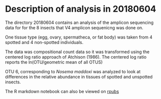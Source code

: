 
# Description of analysis in 20180604

The directory 20180604 contains an analysis of the amplicon sequencing data
for for the 8 insects that V4 amplicon sequenicng was done on.

One tissue type (egg, ovary, spermatheca, or fat body) was taken from 4 spotted and 4 non-spotted individuals.

The data was compositional count data so it was transformed using the centered log ratio approach of Atchison (1986).  The centered log ratio reports the ln(OTU/geometric mean of all OTUS)  

OTU 6, corresponding to _Nosema maddoxi_ was analyzed to look at differences in
the relative abundance in tissues of spotted and unspotted insects.

The R markdown notebook can also be viewed on [rpubs](https://rpubs.com/arivers/N_viridula)

